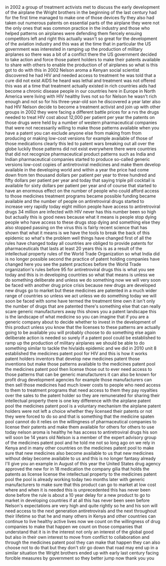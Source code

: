 
in 2002 a group of treatment activists
met to discuss the early development of
the airplane the Wright brothers in the
beginning of the last century had for
the first time managed to make one of
those devices fly they also had taken
out numerous patents on essential parts
of the airplane they were not the only
ones that was common practice in the
industry and those who helped patterns
on airplanes were defending them
fiercely ensuing competitors left and
right this actually wasn&#39;t so great for
the development of the aviation industry
and this was at the time that in
particular the US government was
interested in ramping up the production
of military airplanes so there was a bit
of a conflict there the US government
decided to take action and force those
patent holders to make their patents
available to share with others to enable
the production of of airplanes so what
is this got to do with this in 2002
Nelson aroma a Kenyan social scientist
discovered he had HIV and needed access
to treatment he was told that a cure did
not exist AIDS he heard was lethal and
treatment was not offered this was at a
time that treatment actually existed in
rich countries aids had become a chronic
disease people in our countries here in
Europe in North America were living with
HIV healthy lives not so for Nelson he
wasn&#39;t rich enough and not so for his
three-year-old son he discovered a year
later also had HIV Nelson decide
to become a treatment activist and join
up with other groups in 2002 they were
facing a different battle prices for a
rvs the drugs needed to treat HIV cost
about 12,000 per patient per year the
patents on those drugs were held by a
number of western pharmaceutical
companies that were not necessarily
willing to make those patterns available
when you have a patent you can exclude
anyone else from making from from
producing or making low-cost versions
for example available of those of those
medications clearly this led to patent
wars breaking out all over the globe
luckily those patterns did not exist
everywhere there were countries that did
not recognize pharmaceutical product
patterns such as India and Indian
pharmaceutical companies started to
produce so-called generic versions
low-cost copies of antiretroviral
medicines and make them develop
available in the developing world and
within a year the price had come down
from ten thousand dollars per patient
per year to three hundred and fifty
dollars per patient per year and today
that saying triple pill cocktail is
available for sixty dollars per patient
per year and of course that started to
have an enormous effect on the number of
people who could afford access to those
medicines treatment programs became
possible funding became available and
the number of people on antiretroviral
drugs started to increase very rapidly
today eight million people have access
to antiretroviral drugs 34 million are
infected with HIV never has this number
been so high but actually this is good
news because what it means is people
stop dying people who have access to
these drugs stop dying and
something else they also stopped passing
on the virus this is fairly recent
science that has shown that what it
means is we have the tools to break the
back of this epidemic so what&#39;s the
problem well things have changed first
of all the rules have changed today all
countries are obliged to provide patents
for pharmaceuticals that lasts at least
20 years this is as a result of the
intellectual property rules of the World
Trade Organization so what India did is
no longer possible second the practice
of patent holding companies have changed
here you see the patent practices before
the World Trade organization&#39;s rules
before 95 for antiretroviral drugs this
is what you see today and this is in
developing countries so what that means
is unless we do something deliberate and
unless we do something now we will very
soon be faced with another drug price
crisis because new drugs are developed
new drugs go to market but these
medicines are patented in a much wider
range of countries so unless we act
unless we do something today we will
soon be faced with some have termed the
treatment time own it isn&#39;t only the
number of drugs that are patented
there&#39;s something else that can really
scare generic manufacturers away this
shows you a patent landscape this is the
landscape of what medicine so you can
imagine that if you are a generic
company about to decide whether to
invest in the development of this
product unless you know that the
licenses to these patterns are actually
going to be available you will probably
choose to do something else again
deliberate action is needed so surely
if a patent pool could be established to
ramp up the production of military
airplanes we should be able to do
something similar to tackle the hiv/aids
epidemic and we did in 2010 unit 8
established the medicines patent pool
for HIV and this is how it works patent
holders inventors that develop new
medicines patent those inventions but
make those patterns available to the
medicines patent pool the medicines
patent pool then license those out to
ever need access to those patterns that
can be generic manufacturers it can also
be known for profit drug development
agencies for example those manufacturers
can then sell those medicines had much
lower costs to people who need access to
them to treatment programs that need
access to them they pay royalties over
the sales to the patent holder so they
are remunerated for sharing their
intellectual property there is one key
difference with the airplane patent pool
the medicines patent pool is a voluntary
mechanism the airplane patent holders
were not left a choice whether they
licensed their patents or not they were
forced to do so and that is something
that the medicine spaten pool cannot do
it relies on the willingness of
pharmaceutical companies to license
their patents and make them available
for others for others to use today
nelson aroma is healthy he has access to
antiretroviral drugs his son will soon
be 14 years old Nelson is a member of
the expert advisory group of the
medicines patent pool
and he told me not so long ago on we
rely in Kenya and in many other
countries on the medicines patent pool
to make sure that new medicines also
become available to us that new
medicines without delay become available
to us and this is no longer fantasy
already I&#39;ll give you an example in
August of this year the United States
drug agency approved the new for in 18
medication the company gilia that holds
the patents as license license the
intellectual property to the medicines
patent pool the pool is already working
today two months later with generic
manufacturers to make sure that this
product can go to market at low cost
where and when it is needed this is
unprecedented this has never been done
before the rule is about a 10 year delay
for a new product to go to market in
developing countries if at all this has
never been seen before Nelson&#39;s
expectations are very high and quite
rightly so he and his son will need
access to the next generation
antiretrovirals and the next throughout
their lifetime so that he and many
others in Kenya and other countries can
continue to live healthy active lives
now we count on the willingness of drug
companies to make that happen we count
on those companies that understand that
it is in the interest not only an
interest of the global good but also in
their own interest to move from conflict
to collaboration and through the
medicines patent pool they can make that
happen they can also choose not to do
that but they don&#39;t stir go down that
road may end up in a similar situation
the Wright brothers ended up with early
last century facing forcible measures by
government
so they better jump now thank you
you

